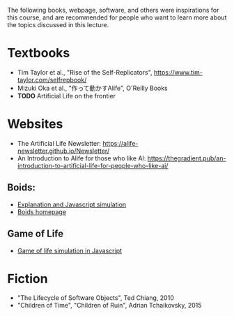 The following books, webpage, software, and others were inspirations for this
course, and are recommended for people who want to learn more about the topics
discussed in this lecture.

# Textbooks
- Tim Taylor et al., "Rise of the Self-Replicators", https://www.tim-taylor.com/selfrepbook/
- Mizuki Oka et al., "作って動かすAlife", O'Reilly Books
- **TODO** Artificial Life on the frontier

# Websites
- The Artificial Life Newsletter: https://alife-newsletter.github.io/Newsletter/
- An Introduction to Alife for those who like AI: https://thegradient.pub/an-introduction-to-artificial-life-for-people-who-like-ai/

## Boids:
- [Explanation and Javascript simulation](http://www.harmendeweerd.nl/boids/?utm_source=pocket_mylist)
- [Boids homepage](https://www.red3d.com/cwr/boids/)

## Game of Life
- [Game of life simulation in Javascript](https://copy.sh/life/)


# Fiction
- "The Lifecycle of Software Objects", Ted Chiang, 2010
- "Children of Time", "Children of Ruin", Adrian Tchaikovsky, 2015
